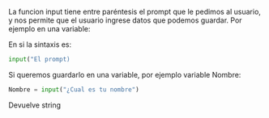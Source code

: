 
La funcion input tiene entre paréntesis el prompt que le pedimos al usuario, y nos permite que el usuario ingrese datos que podemos guardar. Por ejemplo en una variable:

En si la sintaxis es:

```python
input("El prompt)
```

Si queremos guardarlo en una variable, por ejemplo variable Nombre:

```python
Nombre = input("¿Cual es tu nombre")
```

Devuelve string
